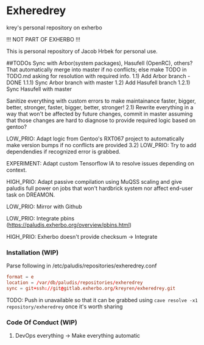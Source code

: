 # Exheredrey
krey's personal repository on exherbo

!!! NOT PART OF EXHERBO !!!

This is personal repository of Jacob Hrbek for personal use.

##TODOs
Sync with Arbor(system packages), Hasufell (OpenRC), others? That automatically merge into master if no conflicts; else make TODO in TODO.md asking for resolution with required info.
1.1) Add Arbor branch - DONE
1.1.1) Sync Arbor branch with master
1.2) Add Hasufell branch
1.2.1) Sync Hasufell with master


Sanitize everything with custom errors to make maintainance faster, bigger, better, stronger, faster, bigger, better, stronger!
2.1) Rewrite everything in a way that won't be affected by future changes, commit in master assuming that those changes are hard to diagnose to provide required logic based on gentoo?


LOW_PRIO: Adapt logic from Gentoo's RXT067 project to automatically make version bumps if no conflicts are provided
3.2) LOW_PRIO: Try to add dependendies if recognized error is grabbed.


EXPERIMENT: Adapt custom Tensorflow IA to resolve issues depending on context.


HIGH_PRIO: Adapt passive compilation using MuQSS scaling and give paludis full power on jobs that won't hardbrick system nor affect end-user task on DREAMON.


LOW_PRIO: Mirror with Github

LOW_PRIO: Integrate pbins (https://paludis.exherbo.org/overview/pbins.html)

HIGH_PRIO: Exherbo doesn't provide checksum -> Integrate

### Installation (WIP)
Parse following in /etc/paludis/repositories/exheredrey.conf
```conf
format = e
location = /var/db/paludis/repositories/exheredrey
sync = git+ssh://git@gitlab.exherbo.org/kreyren/exheredrey.git
```

TODO: Push in unavailable so that it can be grabbed using `cave resolve -x1 repository/exheredrey` once it's worth sharing

### Code Of Conduct (WIP)
1) DevOps everything -> Make everything automatic
